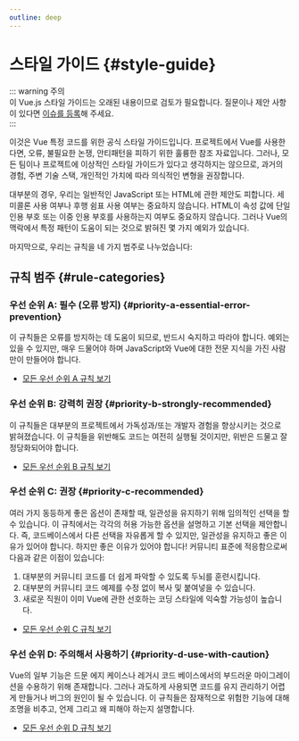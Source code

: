 ```yaml
---
outline: deep
---
```


# 스타일 가이드 {#style-guide}

::: warning 주의  
이 Vue.js 스타일 가이드는 오래된 내용이므로 검토가 필요합니다. 질문이나 제안 사항이 있다면 [이슈를 등록](https://github.com/vuejs/docs/issues/new)해 주세요.  
:::


이것은 Vue 특정 코드를 위한 공식 스타일 가이드입니다. 프로젝트에서 Vue를 사용한다면, 오류, 불필요한 논쟁, 안티패턴을 피하기 위한 훌륭한 참조 자료입니다. 그러나, 모든 팀이나 프로젝트에 이상적인 스타일 가이드가 있다고 생각하지는 않으므로, 과거의 경험, 주변 기술 스택, 개인적인 가치에 따라 의식적인 변형을 권장합니다.

대부분의 경우, 우리는 일반적인 JavaScript 또는 HTML에 관한 제안도 피합니다. 세미콜론 사용 여부나 후행 쉼표 사용 여부는 중요하지 않습니다. HTML이 속성 값에 단일 인용 부호 또는 이중 인용 부호를 사용하는지 여부도 중요하지 않습니다. 그러나 Vue의 맥락에서 특정 패턴이 도움이 되는 것으로 밝혀진 몇 가지 예외가 있습니다.

마지막으로, 우리는 규칙을 네 가지 범주로 나누었습니다:

## 규칙 범주 {#rule-categories}

### 우선 순위 A: 필수 (오류 방지) {#priority-a-essential-error-prevention}

이 규칙들은 오류를 방지하는 데 도움이 되므로, 반드시 숙지하고 따라야 합니다. 예외는 있을 수 있지만, 매우 드물어야 하며 JavaScript와 Vue에 대한 전문 지식을 가진 사람만이 만들어야 합니다.

- [모든 우선 순위 A 규칙 보기](./rules-essential)

### 우선 순위 B: 강력히 권장 {#priority-b-strongly-recommended}

이 규칙들은 대부분의 프로젝트에서 가독성과/또는 개발자 경험을 향상시키는 것으로 밝혀졌습니다. 이 규칙들을 위반해도 코드는 여전히 실행될 것이지만, 위반은 드물고 잘 정당화되어야 합니다.

- [모든 우선 순위 B 규칙 보기](./rules-strongly-recommended)

### 우선 순위 C: 권장 {#priority-c-recommended}

여러 가지 동등하게 좋은 옵션이 존재할 때, 일관성을 유지하기 위해 임의적인 선택을 할 수 있습니다. 이 규칙에서는 각각의 허용 가능한 옵션을 설명하고 기본 선택을 제안합니다. 즉, 코드베이스에서 다른 선택을 자유롭게 할 수 있지만, 일관성을 유지하고 좋은 이유가 있어야 합니다. 하지만 좋은 이유가 있어야 합니다! 커뮤니티 표준에 적응함으로써 다음과 같은 이점이 있습니다:

1. 대부분의 커뮤니티 코드를 더 쉽게 파악할 수 있도록 두뇌를 훈련시킵니다.
2. 대부분의 커뮤니티 코드 예제를 수정 없이 복사 및 붙여넣을 수 있습니다.
3. 새로운 직원이 이미 Vue에 관한 선호하는 코딩 스타일에 익숙할 가능성이 높습니다.

- [모든 우선 순위 C 규칙 보기](./rules-recommended)

### 우선 순위 D: 주의해서 사용하기 {#priority-d-use-with-caution}

Vue의 일부 기능은 드문 에지 케이스나 레거시 코드 베이스에서의 부드러운 마이그레이션을 수용하기 위해 존재합니다. 그러나 과도하게 사용되면 코드를 유지 관리하기 어렵게 만들거나 버그의 원인이 될 수 있습니다. 이 규칙들은 잠재적으로 위험한 기능에 대해 조명을 비추고, 언제 그리고 왜 피해야 하는지 설명합니다.

- [모든 우선 순위 D 규칙 보기](./rules-use-with-caution)
